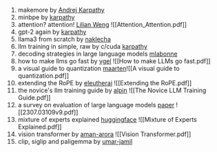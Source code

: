 
1. makemore by [Andrej Karpathy](https://youtu.be/PaCmpygFfXo?si=dZCY8sictT658_Sk) 
2. minbpe by [karpathy](https://youtu.be/kCc8FmEb1nY?si=W61JnqMT4gjzF37q) 
3. attention? attention! [Lilian Weng](https://lilianweng.github.io/posts/2018-06-24-attention) ![[Attention_Attention.pdf]]
4. gpt-2 again by [karpathy](https://youtu.be/kCc8FmEb1nY?si=454hxUDiqD-t4YU0) 
5. llama3 from scratch by [naklecha](https://github.com/naklecha/llama3-from-scratch) 
6. llm training in simple, raw by c/cuda [karpathy](https://github.com/karpathy/llm.c) 
7. decoding strategies in large language models [mlabonne](https://mlabonne.github.io/blog/posts/2023-06-07-Decoding_strategies.html) 
8. how to make llms go fast by [vgel](https://vgel.me/posts/faster-inference/#KV_caching) ![[How to make LLMs go fast.pdf]]
9. a visual guide to quantization [maarten](https://www.maartengrootendorst.com/blog/quantization/)![[A visual guide to quantization.pdf]]
10. extending the RoPE by [eleutherai](https://blog.eleuther.ai/yarn) ![[Extending the RoPE.pdf]]
11. the novice's llm training guide by [alpin](https://rentry.org/llm-training) ![[The Novice LLM Training Guide.pdf]]
12. a survey on evaluation of large language models [paper](https://arxiv.org/abs/2307.03109) ![[2307.03109v9.pdf]]
13. mixture of experts explained [huggingface](https://huggingface.co/blog/moe) ![[Mixture of Experts Explained.pdf]]
14. vision transformer by [aman-arora](https://amaarora.github.io/posts/2021-01-18-ViT.html) ![[Vision Transformer.pdf]]
15. clip, siglip and paligemma by [umar-jamil](https://youtu.be/vAmKB7iPkWw?si=p4d2eoVNz0Nqwkxs)